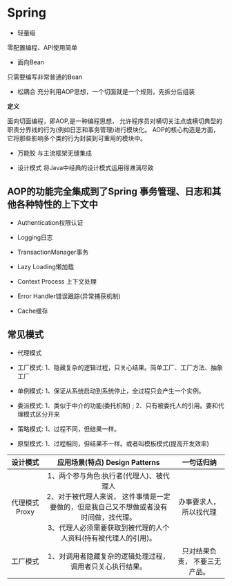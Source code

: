 # Spring

* 轻量级

零配置编程、API使用简单

* 面向Bean

只需要编写非常普通的Bean

* 松耦合
充分利用AOP思想，一个切面就是一个规则，先拆分后组装

**定义**

面向切面编程，即AOP,是一种编程思想， 允许程序员对横切关注点或横切典型的职责分界线的行为(例如日志和事务管理)进行模块化。
AOP的核心构造是方面，它将那些影响多个类的行为封装到可重用的模块中。

* 万能胶
与主流框架无缝集成

* 设计模式
将Java中经典的设计模式运用得淋漓尽致


## AOP的功能完全集成到了Spring 事务管理、日志和其他各种特性的上下文中

* Authentication权限认证

* Logging日志

* TransactionManager事务

* Lazy Loading懒加载

* Context Process 上下文处理

* Error Handler错误跟踪(异常捕获机制)

* Cache缓存

## 常见模式

* 代理模式

* 工厂模式: 1、隐藏复杂的逻辑过程，只关心结果。简单工厂、工厂方法、抽象工厂

* 单例模式: 1、保证从系统启动到系统停止，全过程只会产生一个实例。

* 委派模式: 1、类似于中介的功能(委托机制) ; 2、只有被委托人的引用。要和代理模式区分开来

* 策略模式: 1、过程不同，但结果一样。

* 原型模式: 1、过程相同，但结果不一样。或者叫模板模式(提高开发效率)


|设计模式 | 应用场景(特点) Design Patterns|一句话归纳|
|:--:|:--:|:--:|
| 代理模式 Proxy | 1、两个参与角色:执行者(代理人)、被代理人 <br>2、对于被代理人来说， 这件事情是一定要做的，但是我自己又不想做或者没有时间做，找代理。<br>3、代理人必须需要获取到被代理的人个人资料(持有被代理人的引用)。|办事要求人，所以找代理|
| 工厂模式 |  1、对调用者隐藏复杂的逻辑处理过程，调用者只关心执行结果。| 只对结果负责， 不要三无产品。| 


